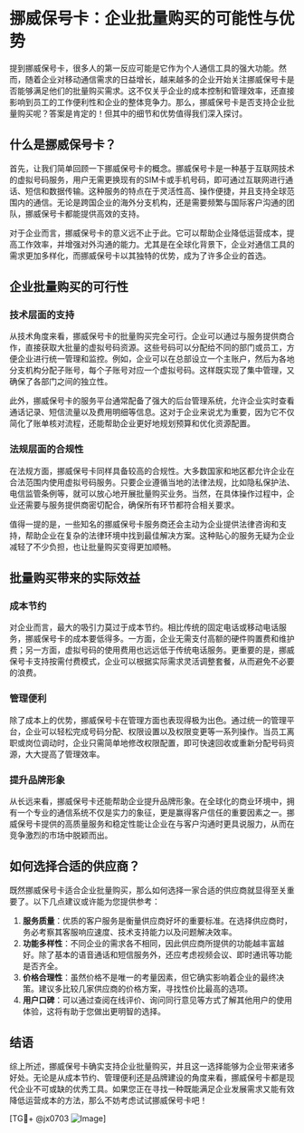 # 挪威保号卡：企业批量购买的可能性与优势

提到挪威保号卡，很多人的第一反应可能是它作为个人通信工具的强大功能。然而，随着企业对移动通信需求的日益增长，越来越多的企业开始关注挪威保号卡是否能够满足他们的批量购买需求。这不仅关乎企业的成本控制和管理效率，还直接影响到员工的工作便利性和企业的整体竞争力。那么，挪威保号卡是否支持企业批量购买呢？答案是肯定的！但其中的细节和优势值得我们深入探讨。

## 什么是挪威保号卡？

首先，让我们简单回顾一下挪威保号卡的概念。挪威保号卡是一种基于互联网技术的虚拟号码服务，用户无需更换现有的SIM卡或手机号码，即可通过互联网进行通话、短信和数据传输。这种服务的特点在于灵活性高、操作便捷，并且支持全球范围内的通信。无论是跨国企业的海外分支机构，还是需要频繁与国际客户沟通的团队，挪威保号卡都能提供高效的支持。

对于企业而言，挪威保号卡的意义远不止于此。它可以帮助企业降低运营成本，提高工作效率，并增强对外沟通的能力。尤其是在全球化背景下，企业对通信工具的需求更加多样化，而挪威保号卡以其独特的优势，成为了许多企业的首选。

## 企业批量购买的可行性

### 技术层面的支持

从技术角度来看，挪威保号卡的批量购买完全可行。企业可以通过与服务提供商合作，直接获取大批量的虚拟号码资源。这些号码可以分配给不同的部门或员工，方便企业进行统一管理和监控。例如，企业可以在总部设立一个主账户，然后为各地分支机构分配子账号，每个子账号对应一个虚拟号码。这样既实现了集中管理，又确保了各部门之间的独立性。

此外，挪威保号卡的服务平台通常配备了强大的后台管理系统，允许企业实时查看通话记录、短信流量以及费用明细等信息。这对于企业来说尤为重要，因为它不仅简化了账单核对流程，还能帮助企业更好地规划预算和优化资源配置。

### 法规层面的合规性

在法规方面，挪威保号卡同样具备较高的合规性。大多数国家和地区都允许企业在合法范围内使用虚拟号码服务。只要企业遵循当地的法律法规，比如隐私保护法、电信监管条例等，就可以放心地开展批量购买业务。当然，在具体操作过程中，企业还需要与服务提供商密切配合，确保所有环节都符合相关要求。

值得一提的是，一些知名的挪威保号卡服务商还会主动为企业提供法律咨询和支持，帮助企业在复杂的法律环境中找到最佳解决方案。这种贴心的服务无疑为企业减轻了不少负担，也让批量购买变得更加顺畅。

## 批量购买带来的实际效益

### 成本节约

对企业而言，最大的吸引力莫过于成本节约。相比传统的固定电话或移动电话服务，挪威保号卡的成本要低得多。一方面，企业无需支付高额的硬件购置费和维护费；另一方面，虚拟号码的使用费用也远远低于传统电话服务。更重要的是，挪威保号卡支持按需付费模式，企业可以根据实际需求灵活调整套餐，从而避免不必要的浪费。

### 管理便利

除了成本上的优势，挪威保号卡在管理方面也表现得极为出色。通过统一的管理平台，企业可以轻松完成号码分配、权限设置以及权限变更等一系列操作。当员工离职或岗位调动时，企业只需简单地修改权限配置，即可快速回收或重新分配号码资源，大大提高了管理效率。

### 提升品牌形象

从长远来看，挪威保号卡还能帮助企业提升品牌形象。在全球化的商业环境中，拥有一个专业的通信系统不仅是实力的象征，更是赢得客户信任的重要因素之一。挪威保号卡提供的高质量服务和稳定性能让企业在与客户沟通时更具说服力，从而在竞争激烈的市场中脱颖而出。

## 如何选择合适的供应商？

既然挪威保号卡适合企业批量购买，那么如何选择一家合适的供应商就显得至关重要了。以下几点建议或许能为您提供参考：

1. **服务质量**：优质的客户服务是衡量供应商好坏的重要标准。在选择供应商时，务必考察其客服响应速度、技术支持能力以及问题解决效率。
2. **功能多样性**：不同企业的需求各不相同，因此供应商所提供的功能越丰富越好。除了基本的语音通话和短信服务外，还应考虑视频会议、即时通讯等功能是否齐全。
3. **价格合理性**：虽然价格不是唯一的考量因素，但它确实影响着企业的最终决策。建议多比较几家供应商的价格方案，寻找性价比最高的选项。
4. **用户口碑**：可以通过查阅在线评价、询问同行意见等方式了解其他用户的使用体验，这将有助于您做出更明智的选择。

## 结语

综上所述，挪威保号卡确实支持企业批量购买，并且这一选择能够为企业带来诸多好处。无论是从成本节约、管理便利还是品牌建设的角度来看，挪威保号卡都是现代企业不可或缺的优秀工具。如果您正在寻找一种既能满足企业发展需求又能有效降低运营成本的方法，那么不妨考虑试试挪威保号卡吧！

[TG💪+ @jx0703 ![Image](https://github.com/user-attachments/assets/dbca1d08-cadb-493c-b0ec-ad6f7a83f270)]